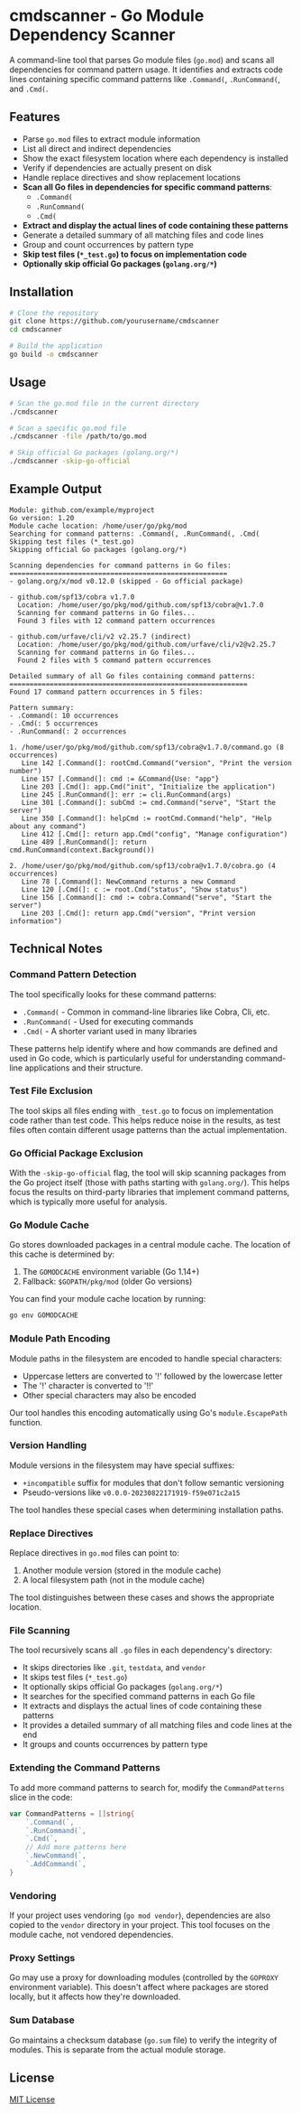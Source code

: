 # cmdscanner - Go Module Dependency Scanner

A command-line tool that parses Go module files (`go.mod`) and scans all dependencies for command pattern usage. It identifies and extracts code lines containing specific command patterns like `.Command(`, `.RunCommand(`, and `.Cmd(`.

## Features

- Parse `go.mod` files to extract module information
- List all direct and indirect dependencies
- Show the exact filesystem location where each dependency is installed
- Verify if dependencies are actually present on disk
- Handle replace directives and show replacement locations
- **Scan all Go files in dependencies for specific command patterns**:
  - `.Command(`
  - `.RunCommand(`
  - `.Cmd(`
- **Extract and display the actual lines of code containing these patterns**
- Generate a detailed summary of all matching files and code lines
- Group and count occurrences by pattern type
- **Skip test files (`*_test.go`) to focus on implementation code**
- **Optionally skip official Go packages (`golang.org/*`)**

## Installation

```bash
# Clone the repository
git clone https://github.com/yourusername/cmdscanner
cd cmdscanner

# Build the application
go build -o cmdscanner
```

## Usage

```bash
# Scan the go.mod file in the current directory
./cmdscanner

# Scan a specific go.mod file
./cmdscanner -file /path/to/go.mod

# Skip official Go packages (golang.org/*)
./cmdscanner -skip-go-official
```

## Example Output

```
Module: github.com/example/myproject
Go version: 1.20
Module cache location: /home/user/go/pkg/mod
Searching for command patterns: .Command(, .RunCommand(, .Cmd(
Skipping test files (*_test.go)
Skipping official Go packages (golang.org/*)

Scanning dependencies for command patterns in Go files:
======================================================
- golang.org/x/mod v0.12.0 (skipped - Go official package)

- github.com/spf13/cobra v1.7.0
  Location: /home/user/go/pkg/mod/github.com/spf13/cobra@v1.7.0
  Scanning for command patterns in Go files...
  Found 3 files with 12 command pattern occurrences

- github.com/urfave/cli/v2 v2.25.7 (indirect)
  Location: /home/user/go/pkg/mod/github.com/urfave/cli/v2@v2.25.7
  Scanning for command patterns in Go files...
  Found 2 files with 5 command pattern occurrences

Detailed summary of all Go files containing command patterns:
===========================================================
Found 17 command pattern occurrences in 5 files:

Pattern summary:
- .Command(: 10 occurrences
- .Cmd(: 5 occurrences
- .RunCommand(: 2 occurrences

1. /home/user/go/pkg/mod/github.com/spf13/cobra@v1.7.0/command.go (8 occurrences)
   Line 142 [.Command(]: rootCmd.Command("version", "Print the version number")
   Line 157 [.Command(]: cmd := &Command{Use: "app"}
   Line 203 [.Cmd(]: app.Cmd("init", "Initialize the application")
   Line 245 [.RunCommand(]: err := cli.RunCommand(args)
   Line 301 [.Command(]: subCmd := cmd.Command("serve", "Start the server")
   Line 350 [.Command(]: helpCmd := rootCmd.Command("help", "Help about any command")
   Line 412 [.Cmd(]: return app.Cmd("config", "Manage configuration")
   Line 489 [.RunCommand(]: return cmd.RunCommand(context.Background())

2. /home/user/go/pkg/mod/github.com/spf13/cobra@v1.7.0/cobra.go (4 occurrences)
   Line 78 [.Command(]: NewCommand returns a new Command
   Line 120 [.Cmd(]: c := root.Cmd("status", "Show status")
   Line 156 [.Command(]: cmd := cobra.Command("serve", "Start the server")
   Line 203 [.Cmd(]: return app.Cmd("version", "Print version information")
```

## Technical Notes

### Command Pattern Detection

The tool specifically looks for these command patterns:
- `.Command(` - Common in command-line libraries like Cobra, Cli, etc.
- `.RunCommand(` - Used for executing commands
- `.Cmd(` - A shorter variant used in many libraries

These patterns help identify where and how commands are defined and used in Go code, which is particularly useful for understanding command-line applications and their structure.

### Test File Exclusion

The tool skips all files ending with `_test.go` to focus on implementation code rather than test code. This helps reduce noise in the results, as test files often contain different usage patterns than the actual implementation.

### Go Official Package Exclusion

With the `-skip-go-official` flag, the tool will skip scanning packages from the Go project itself (those with paths starting with `golang.org/`). This helps focus the results on third-party libraries that implement command patterns, which is typically more useful for analysis.

### Go Module Cache

Go stores downloaded packages in a central module cache. The location of this cache is determined by:

1. The `GOMODCACHE` environment variable (Go 1.14+)
2. Fallback: `$GOPATH/pkg/mod` (older Go versions)

You can find your module cache location by running:

```bash
go env GOMODCACHE
```

### Module Path Encoding

Module paths in the filesystem are encoded to handle special characters:

- Uppercase letters are converted to '!' followed by the lowercase letter
- The '!' character is converted to '!!'
- Other special characters may also be encoded

Our tool handles this encoding automatically using Go's `module.EscapePath` function.

### Version Handling

Module versions in the filesystem may have special suffixes:

- `+incompatible` suffix for modules that don't follow semantic versioning
- Pseudo-versions like `v0.0.0-20230822171919-f59e071c2a15`

The tool handles these special cases when determining installation paths.

### Replace Directives

Replace directives in `go.mod` files can point to:

1. Another module version (stored in the module cache)
2. A local filesystem path (not in the module cache)

The tool distinguishes between these cases and shows the appropriate location.

### File Scanning

The tool recursively scans all `.go` files in each dependency's directory:

- It skips directories like `.git`, `testdata`, and `vendor`
- It skips test files (`*_test.go`)
- It optionally skips official Go packages (`golang.org/*`)
- It searches for the specified command patterns in each Go file
- It extracts and displays the actual lines of code containing these patterns
- It provides a detailed summary of all matching files and code lines at the end
- It groups and counts occurrences by pattern type

### Extending the Command Patterns

To add more command patterns to search for, modify the `CommandPatterns` slice in the code:

```go
var CommandPatterns = []string{
    `.Command(`,
    `.RunCommand(`,
    `.Cmd(`,
    // Add more patterns here
    `.NewCommand(`,
    `.AddCommand(`,
}
```

### Vendoring

If your project uses vendoring (`go mod vendor`), dependencies are also copied to the `vendor` directory in your project. This tool focuses on the module cache, not vendored dependencies.

### Proxy Settings

Go may use a proxy for downloading modules (controlled by the `GOPROXY` environment variable). This doesn't affect where packages are stored locally, but it affects how they're downloaded.

### Sum Database

Go maintains a checksum database (`go.sum` file) to verify the integrity of modules. This is separate from the actual module storage.

## License

[MIT License](LICENSE)
